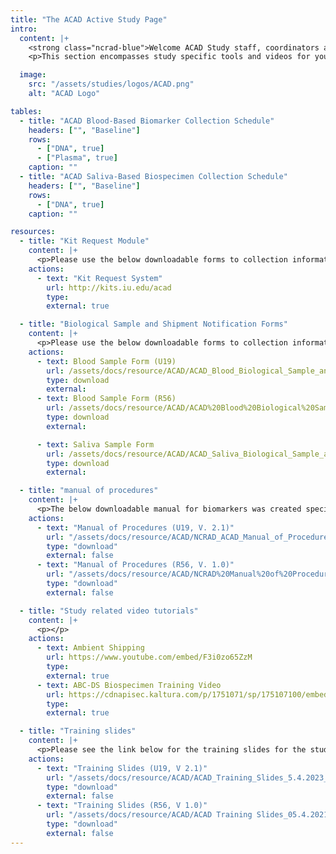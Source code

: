 ```yaml
---
title: "The ACAD Active Study Page"
intro:
  content: |+
    <strong class="ncrad-blue">Welcome ACAD Study staff, coordinators and PIs.</strong>
    <p>This section encompasses study specific tools and videos for your reference. If you have any questions, comments, or new ideas, please contact NCRAD by <a href="mailto:mailto:alzstudy@iu.edu" class="link">email</a> or phone 317-274-7546 or 800-526-2839.</p>

  image:
    src: "/assets/studies/logos/ACAD.png"
    alt: "ACAD Logo"

tables:
  - title: "ACAD Blood-Based Biomarker Collection Schedule"
    headers: ["", "Baseline"]
    rows:
      - ["DNA", true]
      - ["Plasma", true]
    caption: ""
  - title: "ACAD Saliva-Based Biospecimen Collection Schedule"
    headers: ["", "Baseline"]
    rows:
      - ["DNA", true]
    caption: ""

resources:
  - title: "Kit Request Module"
    content: |+
      <p>Please use the below downloadable forms to collection information on specimen patient demographics, collection, and processing. We respectfully ask that all completed forms be emailed (alzstudy@iu.edu) or faxed (317-321-2003) prior to shipment. If you complete the form on the website, you can choose to have it emailed automatically to us. We also ask that all shipments include a hard copy of each sample form.</p>
    actions:
      - text: "Kit Request System"
        url: http://kits.iu.edu/acad
        type:
        external: true

  - title: "Biological Sample and Shipment Notification Forms"
    content: |+
      <p>Please use the below downloadable forms to collection information on specimen patient demographics, collection, and processing.  We respectfully ask that all completed forms be emailed (alzstudy@iu.edu) or faxed (317-321-2003) prior to shipment.  If you complete the form on the website, you can choose to have it emailed automatically to us.  We also ask that all shipments include a hard copy of each sample form.</p>
    actions:
      - text: Blood Sample Form (U19)
        url: /assets/docs/resource/ACAD/ACAD_Blood_Biological_Sample_and_Shipment_Notification_Form_04.2023.pdf
        type: download
        external:
      - text: Blood Sample Form (R56)
        url: /assets/docs/resource/ACAD/ACAD%20Blood%20Biological%20Sample%20and%20Shipment%20Notification%20Form%20FINAL%2002.2021ver2.pdf
        type: download
        external:

      - text: Saliva Sample Form
        url: /assets/docs/resource/ACAD/ACAD_Saliva_Biological_Sample_and_Shipment_Notification_Form_12.2022.pdf
        type: download
        external:

  - title: "manual of procedures"
    content: |+
      <p>The below downloadable manual for biomarkers was created specifically for the ACAD Study. Please feel free to explore the manuals through the hyperlinked “Table of Contents”. Questions concerning any part of the manual may be directed to NCRAD at (alzstudy@iu.edu, 800-526-2839 or 317-274-7546) for further clarification.</p>
    actions:
      - text: "Manual of Procedures (U19, V. 2.1)"
        url: "/assets/docs/resource/ACAD/NCRAD_ACAD_Manual_of_Procedures_5.4.2023_V2.1.pdf"
        type: "download"
        external: false
      - text: "Manual of Procedures (R56, V. 1.0)"
        url: "/assets/docs/resource/ACAD/NCRAD%20Manual%20of%20Procedures%20ACADBloodandSaliva05.2021.pdf"
        type: "download"
        external: false

  - title: "Study related video tutorials"
    content: |+
      <p></p>
    actions:
      - text: Ambient Shipping
        url: https://www.youtube.com/embed/F3i0zo65ZzM
        type:
        external: true
      - text: ABC-DS Biospecimen Training Video
        url: https://cdnapisec.kaltura.com/p/1751071/sp/175107100/embedIframeJs/uiconf_id/26683571/partner_id/1751071?iframeembed=true&playerId=kaltura_player&entry_id=1_x2blmcen&flashvars[streamerType]=auto&flashvars[localizationCode]=en&flashvars[sideBarContainer.plugin]=true&flashvars[sideBarContainer.position]=left&flashvars[sideBarContainer.clickToClose]=true&flashvars[chapters.plugin]=true&flashvars[chapters.layout]=vertical&flashvars[chapters.thumbnailRotator]=false&flashvars[streamSelector.plugin]=true&flashvars[EmbedPlayer.SpinnerTarget]=videoHolder&flashvars[dualScreen.plugin]=true&flashvars[Kaltura.addCrossoriginToIframe]=true&&wid=1_7p2er4rp
        type:
        external: true

  - title: "Training slides"
    content: |+
      <p>Please see the link below for the training slides for the study.</p>
    actions:
      - text: "Training Slides (U19, V 2.1)"
        url: "/assets/docs/resource/ACAD/ACAD_Training_Slides_5.4.2023_V2.1.pdf"
        type: "download"
        external: false
      - text: "Training Slides (R56, V 1.0)"
        url: "/assets/docs/resource/ACAD/ACAD Training Slides_05.4.2021_FINAL.pdf"
        type: "download"
        external: false
---
```

